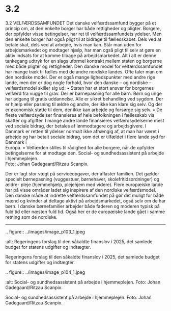 # 3.2

3.2 
VELFÆRDSSAMFUNDET
Det danske velfærdssamfund bygger på et princip om, at den enkelte borger har 
både rettigheder og pligter. Borgere, der opfylder visse betingelser, har ret til 
velfærdssamfundets ydelser. Men den enkelte borger har også pligt til at bidrage 
til fællesskabet. Dels ved at betale skat, dels ved at arbejde, hvis man kan. Står 
man uden for arbejdsmarkedet og modtager hjælp, har man også pligt til selv at 
gøre en aktiv indsats for at komme tilbage på arbejdsmarkedet. Alt i alt er denne 
tankegang udtryk for en slags uformel kontrakt mellem staten og borgerne med 
både pligter og rettigheder.
Den danske model for velfærdssamfundet har mange træk til fælles med de 
andre nordiske landes. Ofte taler man om den nordiske model. Der er også 
mange lighedspunkter med andre rige lande, men der er dog nogle forhold, hvor 
den danske – og nordiske – velfærdsmodel skiller sig ud: 
• Staten har et stort ansvar for borgernes velfærd fra vugge til grav. Der er 
børnepasning for alle børn. Børn og unge har adgang til gratis uddannelse. 
Alle er sikret behandling ved sygdom. Der er hjælp eller pasning til ældre og 
andre, der ikke kan klare sig selv. Og der er økonomisk støtte til dem, der ikke 
kan arbejde og forsørge sig selv.
• De	fleste	velfærdsydelser	finansieres	af	hele	befolkningen	i	fællesskab	via	
skatter	og	afgifter.	I	mange	andre	lande	finansieres	velfærdsydelserne	mest	
ved sociale bidrag, der betales af lønmodtagere og arbejdsgivere. I Danmark 
er retten til ydelser normalt ikke afhængig af, at man har været i arbejde og 
har	betalt	sociale	bidrag,	som	det	er	tilfældet	i	flere	lande	syd	for	Danmark	i	
Europa.
• Velfærden stilles til rådighed for alle borgere, når de opfylder betingelserne 
for at modtage den.
Social- og sundhedsassistent på arbejde i hjemmeplejen.  
Foto: Johan Gadegaard/Ritzau Scanpix.
 
 Der	 er	 lagt	 stor	 vægt	 på	 serviceopgaver,	 der	 aflaster	 familien.	 Det	 gælder	
specielt børnepasning (vuggestuer, børnehaver, skolefritidsordninger) og ældre-
pleje (hjemmehjælp, plejehjem med videre). Flere europæiske lande har på visse 
områder ladet sig inspirere af den nordiske velfærdsmodel.
Den danske måde at indrette velfærdssamfundet på gør det muligt for både 
mænd og kvinder at deltage aktivt på arbejdsmarkedet, også selv om de har 
børn. I danske børnefamilier arbejder både faderen og moderen typisk på fuld 
tid eller næsten fuld tid. Også her er de europæiske lande gået i samme retning 
som de nordiske.


---

<!-- Figures extracted from nearby pages -->

.. figure:: ../images/image_p103_1.jpeg

   :alt: Regeringens	forslag	til	den	såkaldte	finanslov	i	2025,	det	samlede	budget	for	statens udgifter og indtægter.

   Regeringens	forslag	til	den	såkaldte	finanslov	i	2025,	det	samlede	budget	for	statens udgifter og indtægter.

.. figure:: ../images/image_p104_1.jpeg

   :alt: Social- og sundhedsassistent på arbejde i hjemmeplejen.  Foto: Johan Gadegaard/Ritzau Scanpix.

   Social- og sundhedsassistent på arbejde i hjemmeplejen.  Foto: Johan Gadegaard/Ritzau Scanpix.

